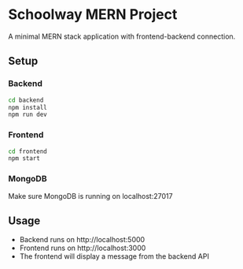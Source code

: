 # Schoolway MERN Project

A minimal MERN stack application with frontend-backend connection.

## Setup

### Backend
```bash
cd backend
npm install
npm run dev
```

### Frontend
```bash
cd frontend
npm start
```

### MongoDB
Make sure MongoDB is running on localhost:27017

## Usage
- Backend runs on http://localhost:5000
- Frontend runs on http://localhost:3000
- The frontend will display a message from the backend API